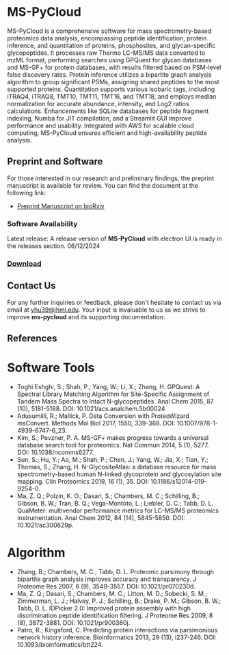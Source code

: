 # MS-PyCloud

MS-PyCloud is a comprehensive software for mass spectrometry-based proteomics data analysis, encompassing peptide identification, protein inference, and quantitation of proteins, phosphosites, and glycan-specific glycopeptides. It processes raw Thermo LC-MS/MS data converted to mzML format, performing searches using GPQuest for glycan databases and MS-GF+ for protein databases, with results filtered based on PSM-level false discovery rates. Protein inference utilizes a bipartite graph analysis algorithm to group significant PSMs, assigning shared peptides to the most supported proteins. Quantitation supports various isobaric tags, including iTRAQ4, iTRAQ8, TMT10, TMT11, TMT16, and TMT18, and employs median normalization for accurate abundance, intensity, and Log2 ratios calculations. Enhancements like SQLite databases for peptide fragment indexing, Numba for JIT compilation, and a Streamlit GUI improve performance and usability. Integrated with AWS for scalable cloud computing, MS-PyCloud ensures efficient and high-availability peptide analysis.


## Preprint and Software

For those interested in our research and preliminary findings, the preprint manuscript is available for review. You can find the document at the following link:

- [Preprint Manuscript on bioRxiv](https://www.biorxiv.org/content/10.1101/320887v1)

### Software Availability
Latest release:
A release version of **MS-PyCloud** with electron UI is ready in the releases section. 06/12/2024

### [Download](https://github.com/huizhanglab-jhu/ms-pycloud/releases/tag/v3.1.0-alpha)

## Contact Us

For any further inquiries or feedback, please don't hesitate to contact us via email at [yhu39@jhmi.edu](mailto:yhu39@jhmi.edu). Your input is invaluable to us as we strive to improve **ms-pycloud** and its supporting documentation.

## References

# Software Tools
- Toghi Eshghi, S.; Shah, P.; Yang, W.; Li, X.; Zhang, H. GPQuest: A Spectral Library Matching Algorithm for Site-Specific Assignment of Tandem Mass Spectra to Intact N-glycopeptides. Anal Chem 2015, 87 (10), 5181-5188. DOI: 10.1021/acs.analchem.5b00024
- Adusumilli, R.; Mallick, P. Data Conversion with ProteoWizard msConvert. Methods Mol Biol 2017, 1550, 339-368. DOI: 10.1007/978-1-4939-6747-6_23.
- Kim, S.; Pevzner, P. A. MS-GF+ makes progress towards a universal database search tool for proteomics. Nat Commun 2014, 5 (1), 5277. DOI: 10.1038/ncomms6277.
- Sun, S.; Hu, Y.; Ao, M.; Shah, P.; Chen, J.; Yang, W.; Jia, X.; Tian, Y.; Thomas, S.; Zhang, H. N-GlycositeAtlas: a database resource for mass spectrometry-based human N-linked glycoprotein and glycosylation site mapping. Clin Proteomics 2019, 16 (1), 35. DOI: 10.1186/s12014-019-9254-0.
- Ma, Z. Q.; Polzin, K. O.; Dasari, S.; Chambers, M. C.; Schilling, B.; Gibson, B. W.; Tran, B. Q.; Vega-Montoto, L.; Liebler, D. C.; Tabb, D. L. QuaMeter: multivendor performance metrics for LC-MS/MS proteomics instrumentation. Anal Chem 2012, 84 (14), 5845-5850. DOI: 10.1021/ac300629p.

# Algorithm
- Zhang, B.; Chambers, M. C.; Tabb, D. L. Proteomic parsimony through bipartite graph analysis improves accuracy and transparency. J Proteome Res 2007, 6 (9), 3549-3557. DOI: 10.1021/pr070230d.
- Ma, Z. Q.; Dasari, S.; Chambers, M. C.; Litton, M. D.; Sobecki, S. M.; Zimmerman, L. J.; Halvey, P. J.; Schilling, B.; Drake, P. M.; Gibson, B. W.; Tabb, D. L. IDPicker 2.0: Improved protein assembly with high discrimination peptide identification filtering. J Proteome Res 2009, 8 (8), 3872-3881. DOI: 10.1021/pr900360j.
- Patro, R.; Kingsford, C. Predicting protein interactions via parsimonious network history inference. Bioinformatics 2013, 29 (13), i237-246. DOI: 10.1093/bioinformatics/btt224.

